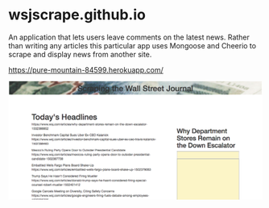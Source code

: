 # wsjscrape.github.io

An application that lets users leave comments on the latest news. Rather than writing any articles this particular app uses Mongoose and Cheerio to scrape and display news from another site.

https://pure-mountain-84599.herokuapp.com/

![alt text](https://raw.githubusercontent.com/aabbatiello/wsjscrape.github.io/master/public/assets/images/screenshot.png)